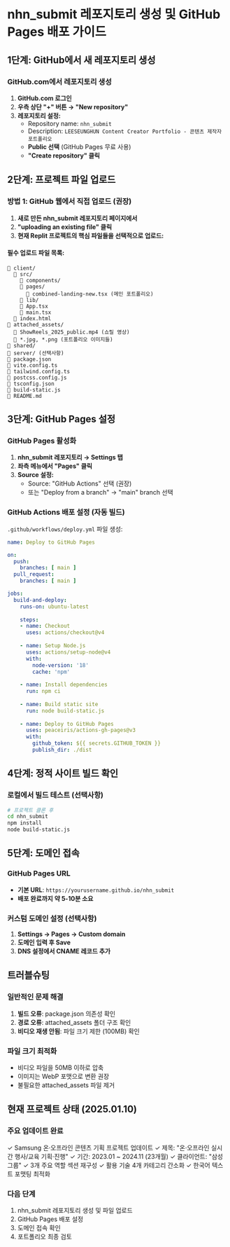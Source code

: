 # nhn_submit 레포지토리 생성 및 GitHub Pages 배포 가이드

## 1단계: GitHub에서 새 레포지토리 생성

### GitHub.com에서 레포지토리 생성
1. **GitHub.com 로그인**
2. **우측 상단 "+" 버튼 → "New repository"**
3. **레포지토리 설정:**
   - Repository name: `nhn_submit`
   - Description: `LEESEUNGHUN Content Creator Portfolio - 콘텐츠 제작자 포트폴리오`
   - **Public 선택** (GitHub Pages 무료 사용)
   - **"Create repository" 클릭**

## 2단계: 프로젝트 파일 업로드

### 방법 1: GitHub 웹에서 직접 업로드 (권장)
1. **새로 만든 nhn_submit 레포지토리 페이지에서**
2. **"uploading an existing file" 클릭**
3. **현재 Replit 프로젝트의 핵심 파일들을 선택적으로 업로드:**

#### 필수 업로드 파일 목록:
```
📁 client/
  📁 src/
    📁 components/
    📁 pages/
      📄 combined-landing-new.tsx (메인 포트폴리오)
    📁 lib/
    📄 App.tsx
    📄 main.tsx
  📄 index.html
📁 attached_assets/
  📄 ShowReels_2025_public.mp4 (쇼릴 영상)
  📄 *.jpg, *.png (포트폴리오 이미지들)
📁 shared/
📁 server/ (선택사항)
📄 package.json
📄 vite.config.ts
📄 tailwind.config.ts
📄 postcss.config.js
📄 tsconfig.json
📄 build-static.js
📄 README.md
```

## 3단계: GitHub Pages 설정

### GitHub Pages 활성화
1. **nhn_submit 레포지토리 → Settings 탭**
2. **좌측 메뉴에서 "Pages" 클릭**
3. **Source 설정:**
   - Source: "GitHub Actions" 선택 (권장)
   - 또는 "Deploy from a branch" → "main" branch 선택

### GitHub Actions 배포 설정 (자동 빌드)
`.github/workflows/deploy.yml` 파일 생성:

```yaml
name: Deploy to GitHub Pages

on:
  push:
    branches: [ main ]
  pull_request:
    branches: [ main ]

jobs:
  build-and-deploy:
    runs-on: ubuntu-latest
    
    steps:
    - name: Checkout
      uses: actions/checkout@v4
      
    - name: Setup Node.js
      uses: actions/setup-node@v4
      with:
        node-version: '18'
        cache: 'npm'
        
    - name: Install dependencies
      run: npm ci
      
    - name: Build static site
      run: node build-static.js
      
    - name: Deploy to GitHub Pages
      uses: peaceiris/actions-gh-pages@v3
      with:
        github_token: ${{ secrets.GITHUB_TOKEN }}
        publish_dir: ./dist
```

## 4단계: 정적 사이트 빌드 확인

### 로컬에서 빌드 테스트 (선택사항)
```bash
# 프로젝트 클론 후
cd nhn_submit
npm install
node build-static.js
```

## 5단계: 도메인 접속

### GitHub Pages URL
- **기본 URL**: `https://yourusername.github.io/nhn_submit`
- **배포 완료까지 약 5-10분 소요**

### 커스텀 도메인 설정 (선택사항)
1. **Settings → Pages → Custom domain**
2. **도메인 입력 후 Save**
3. **DNS 설정에서 CNAME 레코드 추가**

## 트러블슈팅

### 일반적인 문제 해결
1. **빌드 오류**: package.json 의존성 확인
2. **경로 오류**: attached_assets 폴더 구조 확인
3. **비디오 재생 안됨**: 파일 크기 제한 (100MB) 확인

### 파일 크기 최적화
- 비디오 파일을 50MB 이하로 압축
- 이미지는 WebP 포맷으로 변환 권장
- 불필요한 attached_assets 파일 제거

## 현재 프로젝트 상태 (2025.01.10)

### 주요 업데이트 완료
✓ Samsung 온·오프라인 콘텐츠 기획 프로젝트 업데이트
✓ 제목: "온·오프라인 실시간 행사/교육 기획·진행"
✓ 기간: 2023.01 ~ 2024.11 (23개월)
✓ 클라이언트: "삼성 그룹"
✓ 3개 주요 역할 섹션 재구성
✓ 활용 기술 4개 카테고리 간소화
✓ 한국어 텍스트 포맷팅 최적화

### 다음 단계
1. nhn_submit 레포지토리 생성 및 파일 업로드
2. GitHub Pages 배포 설정
3. 도메인 접속 확인
4. 포트폴리오 최종 검토